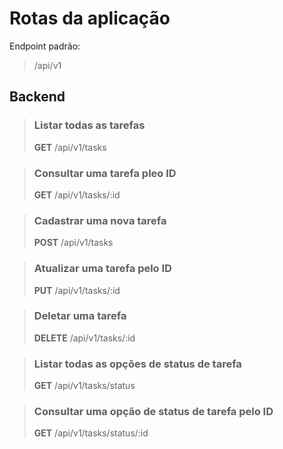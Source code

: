 # Rotas da aplicação

Endpoint padrão:

> /api/v1

## Backend

> ### Listar todas as tarefas
>
> **GET** /api/v1/tasks

> ### Consultar uma tarefa pleo ID
>
> **GET** /api/v1/tasks/:id

> ### Cadastrar uma nova tarefa
>
> **POST** /api/v1/tasks

> ### Atualizar uma tarefa pelo ID
>
> **PUT** /api/v1/tasks/:id

> ### Deletar uma tarefa
>
> **DELETE** /api/v1/tasks/:id

> ### Listar todas as opções de status de tarefa
>
> **GET** /api/v1/tasks/status

> ### Consultar uma opção de status de tarefa pelo ID
>
> **GET** /api/v1/tasks/status/:id
